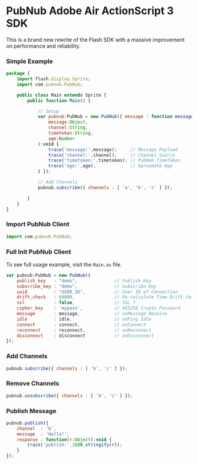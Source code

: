 # PubNub Adobe Air ActionScript 3 SDK

This is a brand new rewrite of the Flash SDK with 
a massive improvement on performance and reliability.

### Simple Example

```javascript
package {
    import flash.display.Sprite;
    import com.pubnub.PubNub;

    public class Main extends Sprite {
        public function Main() {

            // Setup
            var pubnub:PubNub = new PubNub({ message : function message(
                message:Object,
                channel:String,
                timetoken:String,
                age:Number
            ):void {
                trace('message:',message);     // Message Payload
                trace('channel:',channel);     // Channel Source
                trace('timetoken:',timetoken); // PubNub TimeToken
                trace('age:',age);             // Aproxmate Age
            } });

            // Add Channels
            pubnub.subscribe({ channels : [ 'a', 'b', 'c' ] });

        }
    }
}
```

### Import PubNub Client

```javascript
import com.pubnub.PubNub;
```

### Full Init PubNub Client

To see full usage example, visit the `Main.as` file.

```javascript
var pubnub:PubNub = new PubNub({
    publish_key   : "demo",              // Publish Key
    subscribe_key : "demo",              // Subscribe Key
    uuid          : "USER_ID",           // User ID of Connection
    drift_check   : 60000,               // Re-calculate Time Drift (ms)
    ssl           : false,               // SSL ?
    cipher_key    : 'mypass',            // AES256 Crypto Password
    message       : message,             // onMessage Receive
    idle          : idle,                // onPing Idle
    connect       : connect,             // onConnect
    reconnect     : reconnect,           // onReconnect
    disconnect    : disconnect           // onDisconnect
});
```

### Add Channels
```javascript
pubnub.subscribe({ channels : [ 'b', 'c' ] });
```

### Remove Channels
```javascript
pubnub.unsubscribe({ channels : [ 'b', 'c' ] });
```

### Publish Message
```javascript
pubnub.publish({
    channel  : 'b',
    message  : 'Hello!',
    response : function(r:Object):void {
        trace('publish:',JSON.stringify(r));
    }
});
```
